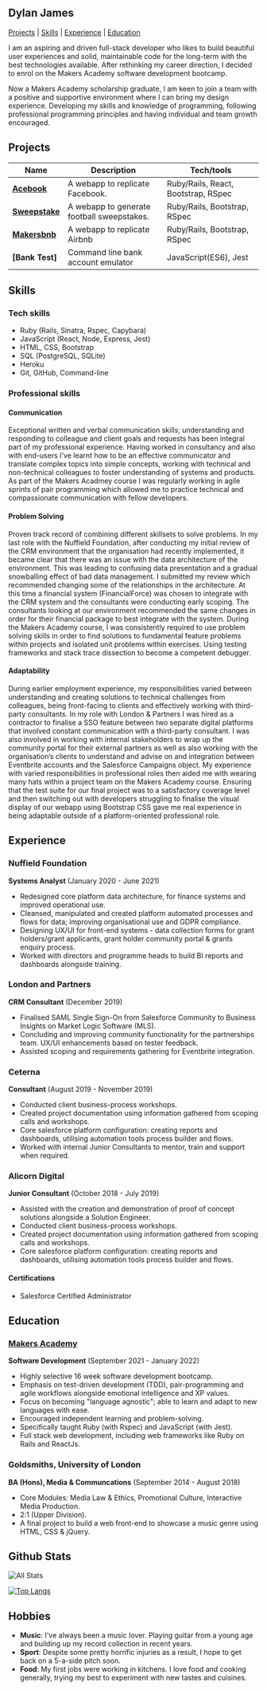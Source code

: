 ## Dylan James

[Projects](#projects) | [Skills](#skills) | [Experience](#experience) | [Education](#education)

I am an aspiring and driven full-stack developer who likes to build beautiful user experiences and solid, maintainable code for the long-term with the best technologies available. After rethinking my career direction, I decided to enrol on the Makers Academy software development bootcamp.

Now a Makers Academy scholarship graduate, I am keen to join a team with a positive and supportive environment where I can bring my design experience. Developing my skills and knowledge of programming, following professional programming principles and having individual and team growth encouraged.

## Projects

| Name | Description | Tech/tools |
| ---- | ----------- | ---------- |
| **[Acebook]** | A webapp to replicate Facebook. | Ruby/Rails, React, Bootstrap, RSpec |
| **[Sweepstake]** | A webapp to generate football sweepstakes. | Ruby/Rails, Bootstrap, RSpec |
| **[Makersbnb]** | A webapp to replicate Airbnb | Ruby/Rails, Bootstrap, RSpec |
| **[Bank Test]** | Command line bank account emulator | JavaScript(ES6), Jest |

## Skills

### Tech skills

- Ruby (Rails, Sinatra, Rspec, Capybara)
- JavaScript (React, Node, Express, Jest)
- HTML, CSS, Bootstrap
- SQL (PostgreSQL, SQLite)
- Heroku
- Git, GitHub, Command-line

### Professional skills

#### Communication
Exceptional written and verbal communication skills; understanding and responding to colleague and client goals and requests has been integral part of my professional experience. Having worked in consultancy and also with end-users I’ve learnt how to be an effective communicator and translate complex topics into simple concepts, working with technical and non-technical colleagues to foster understanding of systems and products. As part of the Makers Acadmey course I was regularly working in agile sprints of pair programming which allowed me to practice technical and compassionate communication with fellow developers.

#### Problem Solving
Proven track record of combining different skillsets to solve problems. In my last role with the Nuffield Foundation, after conducting my initial review of the  CRM environment that the organisation had recently implemented, it became clear that there was an issue with the data architecture of the environment. This was leading to confusing data presentation and a gradual snowballing effect of bad data management. I submitted my review which recommended changing some of the relationships in the  architecture.
At this time a financial system (FinancialForce) was chosen to integrate with the CRM system and the consultants were conducting early scoping. The consultants looking at our environment recommended the same changes in order for their financial package to best integrate with the system.
During the Makers Academy course, I was consistently required to use problem solving skills in order to find solutions to fundamental feature problems within projects and isolated unit problems within exercises. Using testing frameworks and stack trace dissection to become a competent debugger.

#### Adaptability
During earlier employment experience, my responsibilities varied between understanding and creating solutions to technical challenges from colleagues, being front-facing to clients and effectively working with third-party consultants. In my role with London & Partners I was hired as a contractor to finalise a SSO feature between two separate digital platforms that involved constant communication with a third-party consultant. I was also involved in working with internal stakeholders to wrap up the community portal for their external partners as well as also working with the organisation’s clients to understand and advise on and integration between Eventbrite accounts and the Salesforce Campaigns object. My experience with varied responsibilities in professional roles then aided me with wearing many hats within a project team on the Makers Academy course. Ensuring that the test suite for our final project was to a satisfactory coverage level and then switching out with developers struggling to finalise the visual display of our webapp using Bootstrap CSS gave me real experience in being adaptable outside of a platform-oriented professional role.

## Experience

### Nuffield Foundation

**Systems Analyst** (January 2020 - June 2021)

- Redesigned core platform data architecture, for finance systems and improved operational use.
- Cleansed, manipulated and created platform automated processes and flows for data; improving organisational use and GDPR compliance.
- Designing UX/UI for front-end systems - data collection forms for grant holders/grant applicants, grant holder community portal & grants enquiry process.
- Worked with directors and programme heads to build BI reports and dashboards alongside training.

### London and Partners

**CRM Consultant** (December 2019)

- Finalised SAML Single Sign-On from Salesforce Community to Business Insights on Market Logic Software (MLS).
- Concluding and improving community functionality for the partnerships team. UX/UI enhancements based on tester feedback.
- Assisted scoping and requirements gathering for Eventbrite integration.

### Ceterna

**Consultant** (August 2019 - November 2019)

- Conducted client business-process workshops.
- Created project documentation using information gathered from scoping calls and workshops.
- Core salesforce platform configuration: creating reports and dashboards, utilising automation tools process builder and flows.
- Worked with internal Junior Consultants to mentor, train and support when required.

### Alicorn Digital

**Junior Consultant** (October 2018 - July 2019)

- Assisted with the creation and demonstration of proof of concept solutions alongside a Solution Engineer. 
- Conducted client business-process workshops.
- Created project documentation using information gathered from scoping calls and workshops.
- Core salesforce platform configuration: creating reports and dashboards, utilising automation tools process builder and flows.

#### Certifications

- Salesforce Certified Administrator

## Education

### [Makers Academy]

**Software Development** (September 2021 - January 2022)

- Highly selective 16 week software development bootcamp.
- Emphasis on test-driven development (TDD), pair-programming and agile workflows alongside emotional intelligence and XP values.
- Focus on becoming "language agnostic"; able to learn and adapt to new languages with ease.
- Encouraged independent learning and problem-solving.
- Specifically taught Ruby (with Rspec) and JavaScript (with Jest).
- Full stack web development, including web frameworks like Ruby on Rails and ReactJs.

### Goldsmiths, University of London

**BA (Hons), Media & Communcations** (September 2014 - August 2018)

- Core Modules: Media Law & Ethics, Promotional Culture, Interactive Media Production.
- 2:1 (Upper Division).
- A final project to build a web front-end to showcase a music genre using HTML, CSS & jQuery.

## Github Stats

![All Stats](https://github-readme-stats.vercel.app/api?username=DylanRJ&show_icons=true&include_all_commits=true&count_private=true&hide=stars&theme=dark)

[![Top Langs](https://github-readme-stats.vercel.app/api/top-langs/?username=DylanRJ&layout=compact&theme=dark&langs_count=3&hide=html,css)](https://github.com/anuraghazra/github-readme-stats)

## Hobbies

- **Music**: I've always been a music lover. Playing guitar from a young age and building up my record collection in recent years.
- **Sport**: Despite some pretty horrific injuries as a result, I hope to get back on a 5-a-side pitch soon.
- **Food**: My first jobs were working in kitchens. I love food and cooking generally, trying my best to experiment with new tastes and cuisines.

[acebook]: https://github.com/DylanRJ/Acebook
[sweepstake]: https://github.com/DylanRJ/sweepstake
[makersbnb]: https://github.com/DylanRJ/MakersBnB
[makers academy]: https://www.makers.tech
[bank js]: https://github.com/DylanRJ/bank_test
